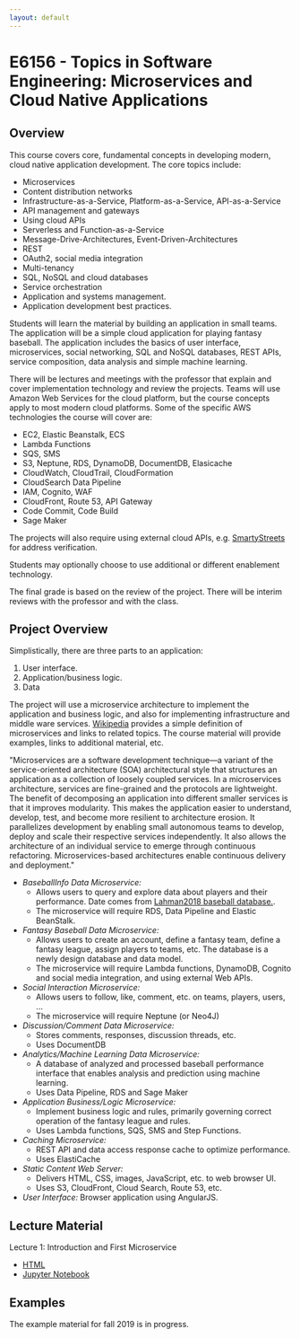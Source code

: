 ```yaml
---
layout: default
---
```


# E6156 - Topics in Software Engineering: Microservices and Cloud Native Applications

## Overview

This course covers core, fundamental concepts in developing modern, cloud native application development.
The core topics include:

-	Microservices
-	Content distribution networks
-	Infrastructure-as-a-Service, Platform-as-a-Service, API-as-a-Service
-	API management and gateways
-   Using cloud APIs
-	Serverless and Function-as-a-Service
-	Message-Drive-Architectures, Event-Driven-Architectures
-	REST
-	OAuth2, social media integration
-	Multi-tenancy
-	SQL, NoSQL and cloud databases
-	Service orchestration
-	Application and systems management.
-	Application development best practices.

Students will learn the material by building an application in small teams.
The application will be a simple cloud application for playing fantasy baseball. 
The application includes the basics of user interface, microservices, social networking, SQL and NoSQL databases, 
REST APIs, service composition, data analysis and simple machine learning.

There will be lectures and meetings with the professor that explain and cover 
implementation technology and review the projects. 
Teams will use Amazon Web Services for the cloud platform, but the course concepts apply to 
most modern cloud platforms. Some of the specific AWS technologies the course will cover are:
-	EC2, Elastic Beanstalk, ECS
-	Lambda Functions
-	SQS, SMS
-	S3, Neptune, RDS, DynamoDB, DocumentDB, Elasicache
-	CloudWatch, CloudTrail, CloudFormation
-	CloudSearch Data Pipeline
-	IAM, Cognito, WAF
-	CloudFront, Route 53, API Gateway
-	Code Commit, Code Build
-	Sage Maker

The projects will also require using external cloud APIs, e.g. [SmartyStreets](https://smartystreets.com/) for address
verification.

Students may optionally choose to use additional or different enablement technology.

The final grade is based on the review of the project.
There will be interim reviews with the professor and with the class.

## Project Overview

Simplistically, there are three parts to an application:
1. User interface.
2. Application/business logic.
3. Data

The project will use a microservice architecture to implement the application and business logic, and also for
implementing infrastructure and middle ware services. [Wikipedia](https://en.wikipedia.org/wiki/Microservices)
provides a simple definition of microservices and links to related topics. The course material will provide examples,
links to additional material, etc.

"Microservices are a software development technique—a variant of the service-oriented architecture (SOA)
architectural style that structures an application as a collection of loosely coupled services. 
In a microservices architecture, services are fine-grained and the protocols are lightweight. 
The benefit of decomposing an application into different smaller services is that it improves modularity. 
This makes the application easier to understand, develop, test, and become more resilient to architecture erosion. 
It parallelizes development by enabling small autonomous teams to develop, deploy and scale their respective 
services independently. It also allows the architecture of an individual service to emerge through 
continuous refactoring. Microservices-based architectures enable continuous delivery and deployment."


- _BaseballInfo Data Microservice:_
    - Allows users to query and explore data about players and their performance. Date comes from [Lahman2018
    baseball database.](http://www.seanlahman.com/baseball-archive/statistics/).
    - The microservice will require RDS, Data Pipeline and Elastic BeanStalk.
- _Fantasy Baseball Data Microservice:_ 
    - Allows users to create an account, define a fantasy team,
define a fantasy league, assign players to teams, etc. The database is a newly design database and data model.
    - The microservice will require Lambda functions, DynamoDB, Cognito and social media integration, and 
    using external Web APIs.
- _Social Interaction Microservice:_
    - Allows users to follow, like, comment, etc. on teams, players, users, ...
    - The microservice will require Neptune (or Neo4J)
- _Discussion/Comment Data Microservice:_
    - Stores comments, responses, discussion threads, etc.
    - Uses DocumentDB
- _Analytics/Machine Learning Data Microservice:_
    - A database of analyzed and processed baseball performance interface that enables analysis and prediction
    using machine learning.
    - Uses Data Pipeline, RDS and Sage Maker
- _Application Business/Logic Microservice:_
    - Implement business logic and rules, primarily governing correct operation of the fantasy league and rules.
    - Uses Lambda functions, SQS, SMS and Step Functions.
- _Caching Microservice:_
    - REST API and data access response cache to optimize performance.
    - Uses ElastiCache
- _Static Content Web Server:_
    - Delivers HTML, CSS, images, JavaScript, etc. to web browser UI.
    - Uses S3, CloudFront, Cloud Search, Route 53, etc.
- _User Interface:_ Browser application using AngularJS.

## Lecture Material

Lecture 1: Introduction and First Microservice
- [HTML](Lectures/Lecture1/E6156-f2018-Lecture-1.html)
- [Jupyter Notebook](Lectures/Lecture1/E6156-f2018-Lecture-1.ipynb)

## Examples

The example material for fall 2019 is in progress. 

